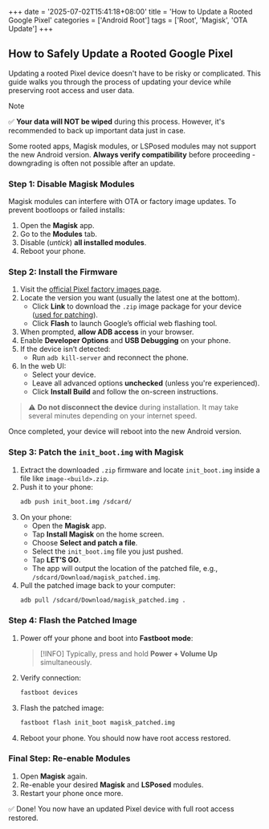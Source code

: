 +++
date = '2025-07-02T15:41:18+08:00'
title = 'How to Update a Rooted Google Pixel'
categories = ['Android Root']
tags = ['Root', 'Magisk', 'OTA Update']
+++

## How to Safely Update a Rooted Google Pixel

Updating a rooted Pixel device doesn't have to be risky or complicated. This
guide walks you through the process of updating your device while preserving
root access and user data.

> [!NOTE]
> ✅ **Your data will NOT be wiped** during this process. However, it's
> recommended to back up important data just in case.

Some rooted apps, Magisk modules, or LSPosed modules may not support the new
Android version. **Always verify compatibility** before proceeding - downgrading
is often not possible after an update.

### Step 1: Disable Magisk Modules

Magisk modules can interfere with OTA or factory image updates. To prevent
bootloops or failed installs:

1. Open the **Magisk** app.
2. Go to the **Modules** tab.
3. Disable (_untick_) **all installed modules**.
4. Reboot your phone.

### Step 2: Install the Firmware

1. Visit the
   [official Pixel factory images page](https://developers.google.com/android/images).
2. Locate the version you want (usually the latest one at the bottom).
   - Click **Link** to download the `.zip` image package for your device
     ([used for patching](#after)).
   - Click **Flash** to launch Google’s official web flashing tool.
3. When prompted, **allow ADB access** in your browser.
4. Enable **Developer Options** and **USB Debugging** on your phone.
5. If the device isn’t detected:
   - Run `adb kill-server` and reconnect the phone.
6. In the web UI:
   - Select your device.
   - Leave all advanced options **unchecked** (unless you're experienced).
   - Click **Install Build** and follow the on-screen instructions.

> ⚠️ **Do not disconnect the device** during installation. It may take several
> minutes depending on your internet speed.

Once completed, your device will reboot into the new Android version.

### Step 3: Patch the `init_boot.img` with Magisk

1. Extract the downloaded `.zip` firmware and locate `init_boot.img` inside a
   file like `image-<build>.zip`.
2. Push it to your phone:
   ```bash
   adb push init_boot.img /sdcard/
   ```
3. On your phone:
   - Open the **Magisk** app.
   - Tap **Install Magisk** on the home screen.
   - Choose **Select and patch a file**.
   - Select the `init_boot.img` file you just pushed.
   - Tap **LET’S GO**.
   - The app will output the location of the patched file, e.g.,
     `/sdcard/Download/magisk_patched.img`.
4. Pull the patched image back to your computer:
   ```bash
   adb pull /sdcard/Download/magisk_patched.img .
   ```

### Step 4: Flash the Patched Image

1. Power off your phone and boot into **Fastboot mode**:
   > [!INFO]
   > Typically, press and hold **Power + Volume Up** simultaneously.
2. Verify connection:
   ```bash
   fastboot devices
   ```
3. Flash the patched image:
   ```bash
   fastboot flash init_boot magisk_patched.img
   ```
4. Reboot your phone. You should now have root access restored.

### Final Step: Re-enable Modules

1. Open **Magisk** again.
2. Re-enable your desired **Magisk** and **LSPosed** modules.
3. Restart your phone once more.

✅ Done! You now have an updated Pixel device with full root access restored.
